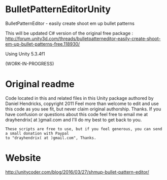 # BulletPatternEditorUnity

BulletPatternEditor - easily create shoot em up bullet patterns

This will be updated C# version of the original free package : 
http://forum.unity3d.com/threads/bulletpatterneditor-easily-create-shoot-em-up-bullet-patterns-free.118930/

Using Unity 5.3.4f1

(WORK-IN-PROGRESS)

# Original readme

 Code located in this and related files in this Unity package authored by Daniel Hendricks, copyright 2011
	Feel more than welcome to edit and use this code as you see fit, but never claim original authorship. Thanks.
	If you have confusion or questions about this code feel free to email me at drayhendrix( at )gmail.com and I'll do my best 
	to get back to you.
	
	These scripts are free to use, but if you feel generous, you can send a small donation with Paypal
	to "drayhendrix( at )gmail.com", Thanks.

# Website

http://unitycoder.com/blog/2016/03/27/shmup-bullet-pattern-editor/
